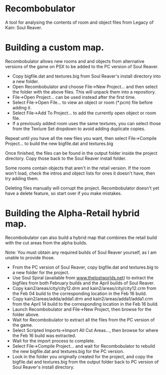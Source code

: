 # Recombobulator
A tool for analysing the contents of room and object files from Legacy of Kain: Soul Reaver.

# Building a custom map.

Recombobulator allows new rooms and and objects from alternative versions of the game on PSX to be added to the PC version of Soul Reaver.

- Copy bigfile.dat and textures.big from Soul Reaver's install directory into a new folder.
- Open Recombobulator and choose File->New Project... and then select the folder with the above files. This will unpack them into a repository.
- File->Open Project... can be used instead after the first time.
- Select File->Open File... to view an object or room (*.pcm) file before adding it.
- Select File->Add To Project... to add the currently open object or room file.
- If a previously added room uses the same textures, you can select those from the Texture Set dropdown to avoid adding duplicate copies.

Repeat until you have all the new files you want, then select File->Compile Project... to build the new bigfile.dat and textures.big

Once finished, the files can be found in the output folder inside the project directory. Copy those back to the Soul Reaver install folder.

Some rooms contain objects that aren't in the retail version. If the room won't load, check the intros and object lists for ones it doesn't have, then try adding them.

Deleting files manually will corrupt the project. Recombobulator doesn't yet have a delete feature, so start over if you make mistakes.

# Building the Alpha-Retail hybrid map.

Recombobulator can also build a hybrid map that combines the retail build with the cut areas from the alpha builds.

Note: You must obtain any required builds of Soul Reaver yourself, as I am unable to provide those.

- From the PC version of Soul Reaver, copy bigfile.dat and textures.big to a new folder for the project.
- Use Soul Spiral (available from www.thelostworlds.net) to extract the bigfiles from both February builds and the April builds of Soul Reaver.
- Copy kain2/areas/city/city12.drm and kain2/areas/city/city12.crm from the Feb 04 build to the corresponding location in the Feb 16 build.
- Copy kain2/areas/adda/adda1.drm and kain2/areas/adda1/adda1.crm from the April 14 build to the corresponding location in the Feb 16 build.
- Launch Recombobulator and File->New Project, then browse for the folder above.
- Wait for Recombobulator to extract all the files from the PC version of the game.
- Select Scripted Imports->Import All Cut Areas..., then browse for where the Feb 16 build was extracted.
- Wait for the import process to complete.
- Select File->Compile Project... and wait for Recombobulator to rebuild the new bigfile.dat and textures.big for the PC version.
- Look in the folder you originally created for the project, and copy the bigfile.dat and textures.big from the output folder back to PC version of Soul Reaver's install directory.
